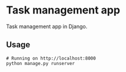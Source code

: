 # Task management app

Task management app in Django.

## Usage


```
# Running on http://localhost:8000
python manage.py runserver
```